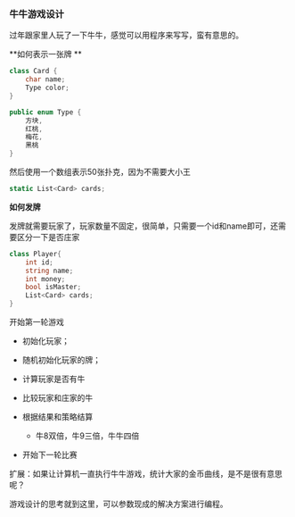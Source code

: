 ### 牛牛游戏设计

过年跟家里人玩了一下牛牛，感觉可以用程序来写写，蛮有意思的。

**如何表示一张牌 **

```c#
class Card {
    char name;
    Type color;
}

public enum Type {
    方块,
    红桃,
    梅花,
    黑桃
}
```

然后使用一个数组表示50张扑克，因为不需要大小王

```c#
static List<Card> cards;
```

**如何发牌**

发牌就需要玩家了，玩家数量不固定，很简单，只需要一个id和name即可，还需要区分一下是否庄家

```c#
class Player{
    int id;
    string name;
    int money;
    bool isMaster;
    List<Card> cards;
}
```

开始第一轮游戏

* 初始化玩家；

* 随机初始化玩家的牌；
* 计算玩家是否有牛
* 比较玩家和庄家的牛
* 根据结果和策略结算
  * 牛8双倍，牛9三倍，牛牛四倍
* 开始下一轮比赛

扩展：如果让计算机一直执行牛牛游戏，统计大家的金币曲线，是不是很有意思呢？

游戏设计的思考就到这里，可以参数现成的解决方案进行编程。



